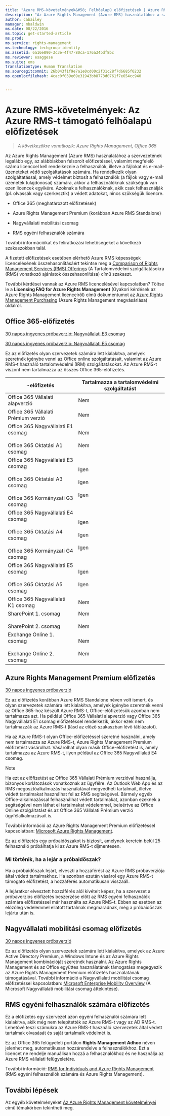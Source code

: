 ```yaml
---
title: "Azure RMS-követelmények&#58; Felhőalapú előfizetések | Azure RMS"
description: "Az Azure Rights Management (Azure RMS) használatához a szervezetének legalább egy, az alábbiakban felsorolt előfizetéssel, valamint megfelelő számú licenccel kell rendelkeznie a felhasználók, illetve a fájlokat és e-mail-üzeneteket védő szolgáltatások számára. Ha rendelkezik olyan szolgáltatással, amely védelmet biztosít a felhasználók (a fájlok vagy e-mail üzenetek tulajdonosai) számára, akkor a felhasználóknak szükségük van ezen licencek egyikére. Azoknak a felhasználóknak, akik csak felhasználják (pl. olvassák vagy szerkesztik) a védett adatokat, nincs szükségük licencre."
author: cabailey
manager: mbaldwin
ms.date: 08/22/2016
ms.topic: get-started-article
ms.prod: 
ms.service: rights-management
ms.technology: techgroup-identity
ms.assetid: 6a16e890-3c3e-4f47-80ca-176a34bdf8bc
ms.reviewer: esaggese
ms.suite: ems
translationtype: Human Translation
ms.sourcegitcommit: 26b043f1f9e7a1e0cd00c2f31c28f7d6685f0232
ms.openlocfilehash: 4cac0f039e69e31943bb8773d0761f7e654cc940


---
```



# Azure RMS-követelmények: Az Azure RMS-t támogató felhőalapú előfizetések

>*A következőkre vonatkozik: Azure Rights Management, Office 365*

Az Azure Rights Management (Azure RMS) használatához a szervezetének legalább egy, az alábbiakban felsorolt előfizetéssel, valamint megfelelő számú licenccel kell rendelkeznie a felhasználók, illetve a fájlokat és e-mail-üzeneteket védő szolgáltatások számára. Ha rendelkezik olyan szolgáltatással, amely védelmet biztosít a felhasználók (a fájlok vagy e-mail üzenetek tulajdonosai) számára, akkor a felhasználóknak szükségük van ezen licencek egyikére. Azoknak a felhasználóknak, akik csak felhasználják (pl. olvassák vagy szerkesztik) a védett adatokat, nincs szükségük licencre.

-   Office 365 (meghatározott előfizetések)

-   Azure Rights Management Premium (korábban Azure RMS Standalone)

-   Nagyvállalati mobilitási csomag

-   RMS egyéni felhasználók számára

További információkat és feliratkozási lehetőségeket a következő szakaszokban talál.

A fizetett előfizetések esetében elérhető Azure RMS képességek licencelésének összehasonlításáért tekintse meg a [Comparison of Rights Management Services (RMS) Offerings](http://technet.microsoft.com/dn858608) (A Tartalomvédelmi szolgáltatásokra (RMS) vonatkozó ajánlatok összehasonlítása) című szakaszt.

További kérdései vannak az Azure RMS licencelésével kapcsolatban? Töltse le a **Licensing FAQ for Azure Rights Management** (Gyakori kérdések az Azure Rights Management licenceiről) című dokumentumot az [Azure Rights Management Purchasing](https://www.microsoft.com/en-us/server-cloud/products/azure-rights-management/Purchasing.aspx) (Azure Rights Management megvásárlása) oldalról. 

## Office 365-előfizetés
[30 napos ingyenes próbaverzió: Nagyvállalati E3 csomag](http://go.microsoft.com/fwlink/p/?LinkID=403802)

[30 napos ingyenes próbaverzió: Nagyvállalati E5 csomag](https://go.microsoft.com/fwlink/p/?LinkID=698279)

Ez az előfizetés olyan szervezetek számára lett kialakítva, amelyek szeretnék igénybe venni az Office online szolgáltatásait, valamint az Azure RMS-t használó tartalomvédelmi (IRM) szolgáltatásokat. Az Azure RMS-t viszont nem tartalmazza az összes Office 365-előfizetés.

-előfizetés  |Tartalmazza a tartalomvédelmi szolgáltatást 
------------- | ------------- |
Office 365 Vállalati alapverzió|Nem|
Office 365 Vállalati Prémium verzió|Nem|
Office 365 Nagyvállalati E1 csomag <br /><br /> Office 365 Oktatási A1 csomag|Nem <br /><br /> Nem|
Office 365 Nagyvállalati E3 csomag <br /><br /> Office 365 Oktatási A3 csomag <br /><br /> Office 365 Kormányzati G3 csomag|Igen <br /><br /> Igen <br /><br /> Igen|
Office 365 Nagyvállalati E4 csomag <br /><br /> Office 365 Oktatási A4 csomag <br /><br /> Office 365 Kormányzati G4 csomag|Igen <br /><br /> Igen <br /><br /> Igen|
Office 365 Nagyvállalati E5 csomag <br /><br /> Office 365 Oktatási A5 csomag|Igen <br /><br /> Igen|
Office 365 Nagyvállalati K1 csomag|Nem|
SharePoint 1. csomag <br /><br /> SharePoint 2. csomag|Nem <br /><br /> Nem|
Exchange Online 1. csomag <br /><br /> Exchange Online 2. csomag|Nem <br /><br /> Nem|


## Azure Rights Management Premium előfizetés
[30 napos ingyenes próbaverzió](https://portal.microsoftonline.com/Signup/MainSignUp15.aspx?&amp;OfferId=A43415D3-404C-4df3-B31B-AAD28118A778&amp;dl=RIGHTSMANAGEMENT&amp;ali=1)

Ez az előfizetés korábban Azure RMS Standalone néven volt ismert, és olyan szervezetek számára lett kialakítva, amelyek igénybe szeretnék venni az Office 365-hoz készült Azure RMS-t, Office-előfizetésük azonban nem tartalmazza azt. Ha például Office 365 Vállalati alapverzió vagy Office 365 Nagyvállalati E1 csomag előfizetéssel rendelkezik, akkor ezek nem tartalmazzák az Azure RMS-t (lásd az előző szakaszban lévő táblázatot). 

Ha az Azure RMS-t olyan Office-előfizetéssel szeretné használni, amely nem tartalmazza az Azure RMS-t, Azure Rights Management Premium előfizetést vásárolhat. Vásárolhat olyan másik Office-előfizetést is, amely tartalmazza az Azure RMS-t, ilyen például az Office 365 Nagyvállalati E4 csomag.

> [!NOTE]
> Ha ezt az előfizetést az Office 365 Vállalati Prémium verzióval használja, bizonyos korlátozások vonatkoznak az ügyfélre. Az Outlook Web App és az RMS megosztóalkalmazás használatával megvédheti tartalmait, illetve védett tartalmakat használhat fel az RMS segítségével. Bármely egyéb Office-alkalmazással felhasználhat védett tartalmakat, azonban ezeknek a segítségével nem láthat el tartalmakat védelemmel, beleértve az Office Online szolgáltatást és az Office 365 Vállalati Prémium verzió ügyfélalkalmazásait is.

További információ az Azure Rights Management Premium előfizetéssel kapcsolatban: [Microsoft Azure Rights Management](http://products.office.com/business/microsoft-azure-rights-management).

Ez az előfizetés egy próbaidőszakot is biztosít, amelynek keretein belül 25 felhasználó próbálhatja ki az Azure RMS-t díjmentesen. 

### Mi történik, ha a lejár a próbaidőszak?
Ha a próbaidőszak lejárt, elveszti a hozzáférést az Azure RMS próbaverziója által védett tartalmakhoz. Ha azonban ezután vásárol egy Azure RMS-t támogató előfizetést, a hozzáférés automatikusan visszaáll.

A lejáratkor elvesztett hozzáférés alól kivételt képez, ha a szervezet a próbaverziós előfizetés beszerzése előtt az RMS egyéni felhasználók számára előfizetéssel már használta az Azure RMS-t. Ebben az esetben az előzőleg védelemmel ellátott tartalmak megmaradnak, még a próbaidőszak lejárta után is.

## Nagyvállalati mobilitási csomag előfizetés
[30 napos ingyenes próbaverzió](https://portal.office.com/Signup/Signup.aspx?OfferId=2E63A04D-BE0B-4A0F-A8CF-407C1C299221&dl=EMS)

Ez az előfizetés olyan szervezetek számára lett kialakítva, amelyek az Azure Active Directory Premium, a Windows Intune és az Azure Rights Management kombinációját szeretnék használni. Az Azure Rights Management és az Office együttes használatának támogatása megegyezik az Azure Rights Management Premium előfizetés használatának támogatásával. További információ a Nagyvállalati mobilitási csomag előfizetéssel kapcsolatban: [Microsoft Enterprise Mobility Overview](http://go.microsoft.com/fwlink/?LinkId=615386) (A Microsoft Nagyvállalati mobilitási csomag áttekintése).

## RMS egyéni felhasználók számára előfizetés
Ez a előfizetés egy szervezet azon egyéni felhasználói számára lett kialakítva, akik még nem telepítették az Azure RMS-t vagy az AD RMS-t. Lehetővé teszi számukra az Azure RMS-t használó szervezetek által védett tartalmak olvasását és saját tartalmaik védelmét is.

Ez az Office 365 felügyeleti portálon **Rights Management Adhoc** néven jelenhet meg, automatikusan hozzárendelve a felhasználókhoz. Ezt a licencet ne rendelje manuálisan hozzá a felhasználókhoz és ne használja az Azure RMS vállalati felügyeletére. 

További információ: [RMS for Individuals and Azure Rights Management](../understand-explore/rms-for-individuals.md) (RMS egyéni felhasználók számára és Azure Rights Management).

## További lépések
Az egyéb követelményeket [Az Azure Rights Management követelményei](requirements-azure-rms.md) című témakörben tekintheti meg.


<!--HONumber=Aug16_HO4-->


